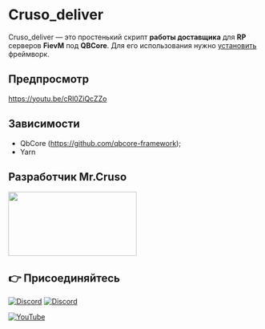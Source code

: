 # Cruso_deliver

Cruso_deliver — это простенький скрипт **работы доставщика** для **RP** серверов **FievM** под **QBCore**.
Для его использования нужно [установить](https://github.com/qbcore-framework) фреймворк.

## Предпросмотр
https://youtu.be/cRl0ZiQcZZo

## Зависимости
- QbCore (https://github.com/qbcore-framework);
- Yarn
 ## Разработчик Mr.Cruso 
 <span><img width="256" height="128" src="http://pm1.narvii.com/7599/8e1213d7f14bedf83a16de7392b0c2310fbfdf36r1-720-400v2_hq.jpg"></span>
 ## 👉 Присоединяйтесь
[![Discord](https://img.shields.io/badge/Discord-%237289DA.svg?style=for-the-badge&logo=discord&logoColor=white)](https://discord.gg/TGPVJ8sJX2)
[![Discord](https://img.shields.io/badge/Discord-%237289DA.svg?style=for-the-badge&logo=discord&logoColor=white)](https://discord.gg/cBGeDWE4gy) 




[![YouTube](https://img.shields.io/badge/YouTube-%23FF0000.svg?style=for-the-badge&logo=YouTube&logoColor=white)](https://www.youtube.com/channel/UCnUxj_zm62fB4QSk50ufMJQ)

 




